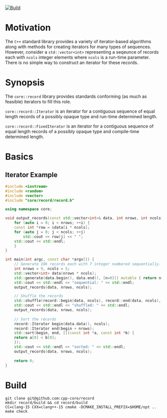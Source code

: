 [![Build](https://github.com/cpp-core/record/actions/workflows/build.yaml/badge.svg)](https://github.com/cpp-core/record/actions/workflows/build.yaml)

# Motivation
The `C++` standard library provides a variety of iterator-based
algorithms along with methods for creating iterators for many types of
sequences. However, consider a `std::vector<int>` representing a
seqeunce of records each with `ncols` integer elements where `ncols`
is a run-time parameter. There is no simple way to construct an
iterator for these records.

# Synopsis
The `core::record` library provides standards conforming (as much as
feasible) iterators to fill this role.

`core::record::Iterator` is an iterator for a contiguous sequence of
equal length records of a possibly opaque type and run-time determined
length.

`core::record::FixedIterator` is an iterator for a contiguous sequence of
equal length records of a possibly opaque type and compile-time determined
length.

# Basics

## Iterator Example

```c++
#include <iostream>
#include <random>
#include <vector>
#include "core/record/record.h"

using namespace core;

void output_records(const std::vector<int>& data, int nrows, int ncols) {
    for (auto i = 0; i < nrows; ++i) {
	const int *row = &data[i * ncols];
	for (auto j = 0; j < ncols; ++j)
	    std::cout << row[j] << " ";
	std::cout << std::endl;
    }
}

int main(int argc, const char *argv[]) {
    // Generate 10k records each with 7 integer numbered sequentially.
    int nrows = 9, ncols = 5;
    std::vector<int> data(nrows * ncols);
    std::generate(data.begin(), data.end(), [n=0]() mutable { return n++; });
    std::cout << std::endl << "sequential: " << std::endl;
    output_records(data, nrows, ncols);

    // Shuffle the records
    std::shuffle(record::begin(data, ncols), record::end(data, ncols), std::mt19937_64{});
    std::cout << std::endl << "shuffled: " << std::endl;
    output_records(data, nrows, ncols);
    
    // Sort the records
    record::Iterator begin(data.data(), ncols);
    record::Iterator end(begin + nrows);
    std::sort(begin, end, [](const int *a, const int *b) {
	return a[0] < b[0];
    });
    std::cout << std::endl << "sorted: " << std::endl;
    output_records(data, nrows, ncols);
    
    return 0;
}
```

# Build

    git clone git@github.com:cpp-core/record
    mkdir record/build && cd record/build
    CC=clang-15 CXX=clang++-15 cmake -DCMAKE_INSTALL_PREFIX=$HOME/opt ..
    make check
